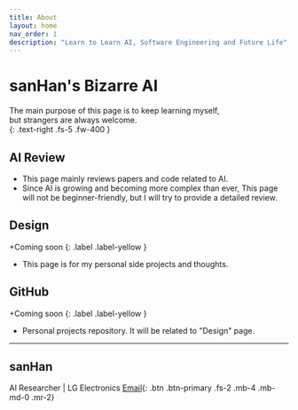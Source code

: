 ```yaml
---
title: About
layout: home
nav_order: 1
description: "Learn to Learn AI, Software Engineering and Future Life"
---
```


# **sanHan's Bizarre AI**

The main purpose of this page is to keep learning myself,    
but strangers are always welcome.    
{: .text-right .fs-5 .fw-400 }

## AI Review
  - This page mainly reviews papers and code related to AI.
  - Since AI is growing and becoming more complex than ever, This page will not be beginner-friendly, but I will try to provide a detailed review.

## Design
\+Coming soon
{: .label .label-yellow }
  - This page is for my personal side projects and thoughts.

## GitHub
\+Coming soon
{: .label .label-yellow }
  - Personal projects repository. It will be related to "Design" page.


----
## sanHan

AI Researcher \| LG Electronics [Email](mailto:sangdo.han@lge.com){: .btn .btn-primary .fs-2 .mb-4 .mb-md-0 .mr-2}
